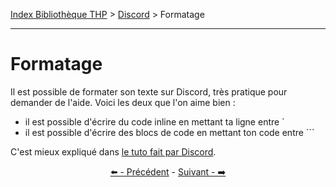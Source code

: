 [Index Bibliothèque THP](https://github.com/TheHackingProject/bibliotheque-THP/wiki) > [Discord](https://github.com/TheHackingProject/bibliotheque-THP/wiki/tuto_discord.md) > Formatage

___

# Formatage

Il est possible de formater son texte sur Discord, très pratique pour demander de l'aide. Voici les deux que l'on aime bien :
- il est possible d'écrire du code inline en mettant ta ligne entre `
- il est possible d'écrire des blocs de code en mettant ton code entre ```

C'est mieux expliqué dans [le tuto fait par Discord](https://support.discord.com/hc/en-us/articles/210298617-Markdown-Text-101-Chat-Formatting-Bold-Italic-Underline-).


<div align="center">

[⬅️ - Précédent](https://github.com/TheHackingProject/bibliotheque-THP/wiki/presente-toi.md) - [Suivant - ➡️](https://github.com/TheHackingProject/bibliotheque-THP/wiki/les_regles_de_notre_discord.md)

</div>